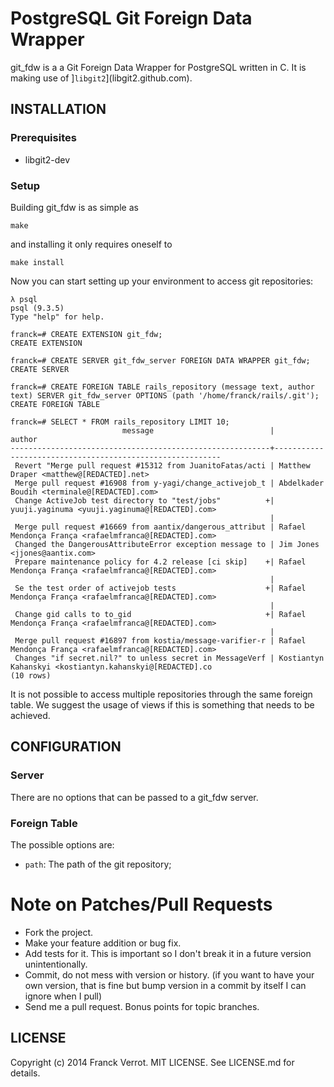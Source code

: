 # PostgreSQL Git Foreign Data Wrapper

git\_fdw is a a Git Foreign Data Wrapper for PostgreSQL written in C.
It is making use of ]`libgit2`](libgit2.github.com).

## INSTALLATION

### Prerequisites

* libgit2-dev


### Setup

Building git\_fdw is as simple as

    make

and installing it only requires oneself to

    make install


Now you can start setting up your environment to access git repositories:

    λ psql
    psql (9.3.5)
    Type "help" for help.
    
    franck=# CREATE EXTENSION git_fdw;
    CREATE EXTENSION

    franck=# CREATE SERVER git_fdw_server FOREIGN DATA WRAPPER git_fdw;
    CREATE SERVER

    franck=# CREATE FOREIGN TABLE rails_repository (message text, author text) SERVER git_fdw_server OPTIONS (path '/home/franck/rails/.git');
    CREATE FOREIGN TABLE

    franck=# SELECT * FROM rails_repository LIMIT 10;
                             message                          |                          author
    ----------------------------------------------------------+----------------------------------------------------------
     Revert "Merge pull request #15312 from JuanitoFatas/acti | Matthew Draper <matthew@[REDACTED].net>
     Merge pull request #16908 from y-yagi/change_activejob_t | Abdelkader Boudih <terminale@[REDACTED].com>
     Change ActiveJob test directory to "test/jobs"          +| yuuji.yaginuma <yuuji.yaginuma@[REDACTED].com>
                                                              |
     Merge pull request #16669 from aantix/dangerous_attribut | Rafael Mendonça França <rafaelmfranca@[REDACTED].com>
     Changed the DangerousAttributeError exception message to | Jim Jones <jjones@aantix.com>
     Prepare maintenance policy for 4.2 release [ci skip]    +| Rafael Mendonça França <rafaelmfranca@[REDACTED].com>
                                                              |
     Se the test order of activejob tests                    +| Rafael Mendonça França <rafaelmfranca@[REDACTED].com>
                                                              |
     Change gid calls to to_gid                              +| Rafael Mendonça França <rafaelmfranca@[REDACTED].com>
                                                              |
     Merge pull request #16897 from kostia/message-varifier-r | Rafael Mendonça França <rafaelmfranca@[REDACTED].com>
     Changes "if secret.nil?" to unless secret in MessageVerf | Kostiantyn Kahanskyi <kostiantyn.kahanskyi@[REDACTED].co
    (10 rows)


It is not possible to access multiple repositories through the same foreign
table. We suggest the usage of views if this is something that needs to be
achieved.

## CONFIGURATION

### Server

There are no options that can be passed to a git\_fdw server.

### Foreign Table

The possible options are:

* `path`: The path of the git repository;


# Note on Patches/Pull Requests

* Fork the project.
* Make your feature addition or bug fix.
* Add tests for it. This is important so I don't break it in a future version unintentionally.
* Commit, do not mess with version or history. (if you want to have your own version, that is fine but bump version in a commit by itself I can ignore when I pull)
* Send me a pull request. Bonus points for topic branches.

## LICENSE

Copyright (c) 2014 Franck Verrot. MIT LICENSE. See LICENSE.md for details.
